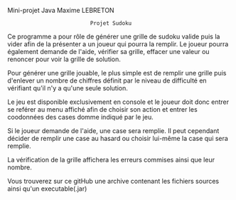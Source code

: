 Mini-projet Java		                        Maxime LEBRETON

		                      Projet Sudoku


Ce programme a pour rôle de générer une grille de sudoku valide puis la vider afin de la présenter a un joueur qui pourra la remplir.
Le joueur pourra également demande de l'aide, vérifier sa grille, effacer une valeur ou renoncer pour voir la grille de solution.

Pour générer une grille jouable, le plus simple est de remplir une grille puis d'enlever un nombre de chiffres définit par le niveau de difficulté en vérifiant qu'il n'y a qu'une seule solution.

Le jeu est disponible exclusivement en console et le joueur doit donc entrer se reférer au menu affiché afin de choisir son action et entrer les coodonnées des cases domme indiqué par le jeu.

Si le joueur demande de l'aide, une case sera remplie. Il peut cependant décider de remplir une case au hasard ou choisir lui-même la case qui sera remplie.

La vérification de la grille affichera les erreurs commises ainsi que leur nombre.

Vous trouverez sur ce gitHub une archive contenant les fichiers sources ainsi qu'un executable(.jar)
